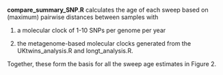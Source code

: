 **compare_summary_SNP.R** calculates the age of each sweep based on (maximum) pairwise distances between samples with 

1) a molecular clock of 1-10 SNPs per genome per year 

2) the metagenome-based molecular clocks generated from the UKtwins_analysis.R and longt_analysis.R.

Together, these form the basis for all the sweep age estimates in Figure 2.
